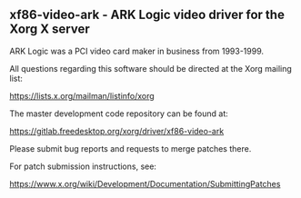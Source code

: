 xf86-video-ark - ARK Logic video driver for the Xorg X server
-------------------------------------------------------------

ARK Logic was a PCI video card maker in business from 1993-1999.

All questions regarding this software should be directed at the
Xorg mailing list:

  https://lists.x.org/mailman/listinfo/xorg

The master development code repository can be found at:

  https://gitlab.freedesktop.org/xorg/driver/xf86-video-ark

Please submit bug reports and requests to merge patches there.

For patch submission instructions, see:

  https://www.x.org/wiki/Development/Documentation/SubmittingPatches
